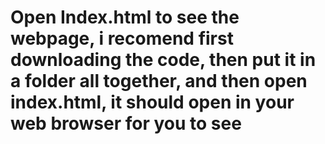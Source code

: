 # Open Index.html to see the webpage, i recomend first downloading the code, then put it in a folder all together, and then open index.html, it should open in your web browser for you to see
